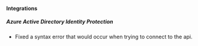 #### Integrations

##### Azure Active Directory Identity Protection

- Fixed a syntax error that would occur when trying to connect to the api.